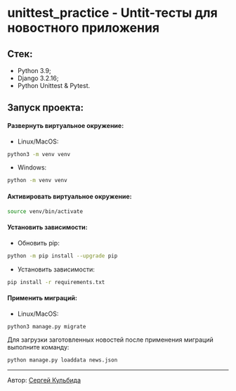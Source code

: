 # unittest_practice - Untit-тесты для новостного приложения

## Стек:

- Python 3.9;
- Django 3.2.16;
- Python Unittest & Pytest.

## Запуск проекта:

#### Развернуть виртуальное окружение:
- Linux/MacOS:
```Bash
python3 -m venv venv
```

- Windows:
```Bash
python -m venv venv
```

#### Активировать виртуальное окружение:
```Bash
source venv/bin/activate
```

#### Установить зависимости:
- Обновить pip:
```Bash
python -m pip install --upgrade pip 
```

- Установить зависимости:
```Bash
pip install -r requirements.txt
```

#### Применить миграций:
- Linux/MacOS:
```Bash
python3 manage.py migrate
```

Для загрузки заготовленных новостей после применения миграций выполните команду:

```Bash
python manage.py loaddata news.json
```
---
Автор: [Сергей Кульбида](https://github.com/SergeyKDEV)
